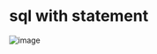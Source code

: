 # sql with statement

![image](https://user-images.githubusercontent.com/6462531/219423536-952015e4-e71c-4c49-8152-a2d3e41419a8.png)
